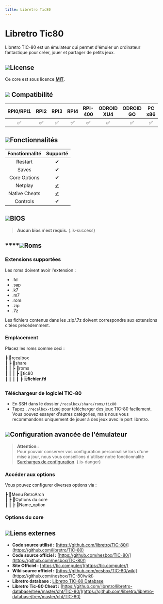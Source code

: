 ```yaml
---
title: Libretro Tic80
---
```


# Libretro Tic80

Libretro TIC-80 est un émulateur qui permet d'émuler un ordinateur fantastique pour créer, jouer et partager de petits jeux.

## ![](/migration-images/emulateurs/consoles-fantasy/tic-80/gerald-g-parchment-background-or-border-5.svg)License

Ce core est sous licence [**MIT**](https://github.com/libretro/TIC-80/blob/master/LICENSE).

## ![](/migration-images/emulateurs/consoles-fantasy/tic-80/compatibility.png) Compatibilité

| RPI0/RPI1 | RPI2 | RPI3 | RPI4 | RPI-400 | ODROID XU4 | ODROID GO | PC x86 | PC X86\_64 |
| :---: | :---: | :---: | :---: | :---: | :---: | :---: | :---: | :---: |
| ✅ | ✅ | ✅ | ✅ | ✅ | ✅ | ✅ | ✅ | ✅ |

## ![](/migration-images/emulateurs/consoles-fantasy/tic-80/cogwheel-145804_640.png)Fonctionnalités

| Fonctionnalité | Supporté |
| :---: | :---: |
| Restart | ✔ |
| Saves | ✔ |
| Core Options | ✔ |
| Netplay | [✔](https://tic.computer/play?cart=893) |
| Native Cheats | [✔](https://github.com/libretro/libretro-database/tree/master/cht/TIC-80) |
| Controls | ✔ |

## ![](/migration-images/emulateurs/consoles-fantasy/tic-80/tqfp32.svg)BIOS


>**Aucun bios n'est requis.**
{.is-success}

## \*\*\*\*![](/migration-images/emulateurs/consoles-fantasy/tic-80/rom-30098_640.png)**Roms**

### **Extensions supportées**

Les roms doivent avoir l'extension :

* .fd
* .sap
* .k7
* .m7
* .rom
* .zip
* .7z

Les fichiers contenus dans les .zip/.7z doivent correspondre aux extensions citées précédemment.

### **Emplacement**

Placez les roms comme ceci : 

┣ 📁recalbox  
┃ ┣ 📁share  
┃ ┃ ┣ 📁roms  
┃ ┃ ┃ ┣ 📁tic80  
┃ ┃ ┃ ┃ ┣ 🗒**fichier.fd**  

### **Téléchargeur de logiciel TIC-80**

* En SSH dans le dossier `/recalbox/share/roms/tic80`
* Tapez `./recalbox-tic80` pour télécharger des jeux TIC-80 facilement. Vous pouvez essayer d'autres catégories, mais nous vous recommandons uniquement de jouer à des jeux avec le port libretro.

## ![](/migration-images/emulateurs/consoles-fantasy/tic-80/hammer-28636_640.png)Configuration avancée de l'émulateur


>**Attention :**  
>Pour pouvoir conserver vos configuration personnalisé lors d'une mise à jour, nous vous conseillons d'utiliser notre fonctionnalité [Surcharges de configuration](/fr/usage-avance/surcharge-de-configuration).
{.is-danger}

### Accéder aux options

Vous pouvez configurer diverses options via :

┣ 📁Menu RetroArch  
┃ ┣ 📁Options du core  
┃ ┃ ┣ 🧩Name\_option  

### Options du core

## ![](/migration-images/emulateurs/consoles-fantasy/tic-80/kisspng-web-development-world-wide-web-computer-icons-webs-world-wide-web-icon-png-5ab05c24477216.4540070115215073642927.png)**Liens externes**

* **Code source utilisé :** [https://github.com/libretro/TIC-80/](https://github.com/libretro/TIC-80)
* **Code source officiel :** [https://github.com/nesbox/TIC-80/](https://github.com/nesbox/TIC-80/)
* **Site Officiel :** [https://tic.computer/](https://tic.computer/)
* **Wiki source officiel :** [https://github.com/nesbox/TIC-80/wiki](https://github.com/nesbox/TIC-80/wiki)
* **Libretro database :** [Libretro TIC-80 Database](https://github.com/libretro/libretro-database/blob/master/rdb/TIC-80.rdb)
* **Libretro Tic-80 Cheat :** [https://github.com/libretro/libretro-database/tree/master/cht/TIC-80/](https://github.com/libretro/libretro-database/tree/master/cht/TIC-80)


